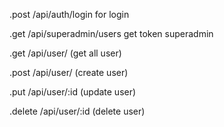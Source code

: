 .post /api/auth/login for login

.get /api/superadmin/users get token superadmin

.get /api/user/ (get all user)

.post /api/user/ (create user)

.put /api/user/:id (update user)

.delete /api/user/:id (delete user)
